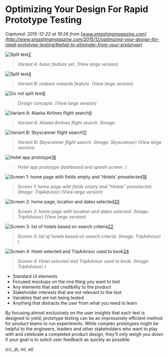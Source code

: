 # Optimizing Your Design For Rapid Prototype Testing

_Captured: 2015-12-22 at 19:26 from [www.smashingmagazine.com](http://www.smashingmagazine.com/2015/12/optimizing-your-design-for-rapid-prototype-testing/#what-to-eliminate-from-your-prototype)_

![Split test](http://www.smashingmagazine.com/wp-content/uploads/2015/11/01-PayBack-01-opt-preview.png)[2](http://www.smashingmagazine.com/2015/12/optimizing-your-design-for-rapid-prototype-testing/)  


> _Variant A: basic feature set. (View large version)_

![Split test](http://www.smashingmagazine.com/wp-content/uploads/2015/11/01-PayBack-02-opt-preview.png)[4](http://www.smashingmagazine.com/2015/12/optimizing-your-design-for-rapid-prototype-testing/)  


> _Variant B: redeem rewards feature. (View large version)_

![Do not split test](http://www.smashingmagazine.com/wp-content/uploads/2015/11/02-Payback-DoNotSplitTest-opt-preview.png)[6](http://www.smashingmagazine.com/2015/12/optimizing-your-design-for-rapid-prototype-testing/)  


> _Design concepts. (View large version)_

![Variant A: Alaska Airlines flight search](http://www.smashingmagazine.com/wp-content/uploads/2015/11/03-AlaskaAir-search-NYC-opt.png)[9](http://www.smashingmagazine.com/2015/12/optimizing-your-design-for-rapid-prototype-testing/)  


> _Variant A: Alaska Airlines flight search. (Image:_

![Variant B: Skyscanner flight search](http://www.smashingmagazine.com/wp-content/uploads/2015/11/04-Skyscanner-search-NYC-opt-preview.png)[11](http://www.smashingmagazine.com/2015/12/optimizing-your-design-for-rapid-prototype-testing/)  


> _Variant B: Skyscanner flight search. (Image: Skyscanner) (View large version)_

![Hotel app prototype](http://www.smashingmagazine.com/wp-content/uploads/2015/11/05-HotelApp-opt-preview.png)[16](http://www.smashingmagazine.com/2015/12/optimizing-your-design-for-rapid-prototype-testing/)  


> _Hotel app prototype dashboard and splash screen. (_

![Screen 1: home page with fields empty and 'Hotels' preselected](http://www.smashingmagazine.com/wp-content/uploads/2015/11/06-TripAdvisor-1-opt-preview.png)[18](http://www.smashingmagazine.com/2015/12/optimizing-your-design-for-rapid-prototype-testing/)  


> _Screen 1: home page with fields empty and "Hotels" preselected. (Image: TripAdvisor) (View large version)_

![Screen 2: home page, location and dates selected](http://www.smashingmagazine.com/wp-content/uploads/2015/11/07-TripAdvisor-2-opt-preview.png)[20](http://www.smashingmagazine.com/2015/12/optimizing-your-design-for-rapid-prototype-testing/)  


> _Screen 2: home page with location and dates selected. (Image: TripAdvisor) (View large version)_

![Screen 3: list of hotels based on search criteria](http://www.smashingmagazine.com/wp-content/uploads/2015/11/08-TripAdvisor-3-opt-preview.png)[22](http://www.smashingmagazine.com/2015/12/optimizing-your-design-for-rapid-prototype-testing/)  


> _Screen 3: list of hotels based on search criteria. (Image: TripAdvisor) (_

![Screen 4: Hotel selected and TripAdvisor used to book](http://www.smashingmagazine.com/wp-content/uploads/2015/11/09-TripAdvisor-4-opt-preview.png)[24](http://www.smashingmagazine.com/2015/12/optimizing-your-design-for-rapid-prototype-testing/)  


> _Screen 4: Hotel selected and TripAdvisor used to book. (Image: TripAdvisor) (_

  * Standard UI elements
  * Focused mockups on the one thing you want to test
  * Any elements that add credibility to the product
  * Stakeholder interests that are not relevant to the test
  * Variables that are not being tested
  * Anything that distracts the user from what you need to learn

By focusing almost exclusively on the user insights that each test is designed to yield, prototype testing can be an impressively efficient method for product teams to run experiments. While complex prototypes might be helpful to the engineers, leaders and other stakeholders who want to play with and celebrate a completed product design, they'll only weigh you down if your goal is to solicit user feedback as quickly as possible.

_(cc, jb, ml, al)_
